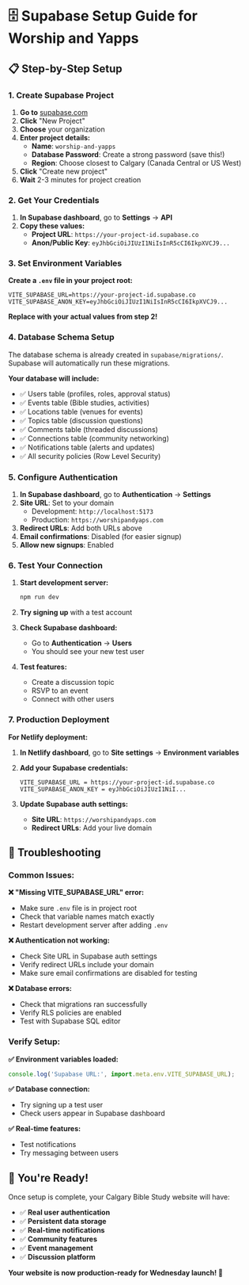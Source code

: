 # 🗄️ Supabase Setup Guide for Worship and Yapps

## 📋 **Step-by-Step Setup**

### **1. Create Supabase Project**

1. **Go to** [supabase.com](https://supabase.com)
2. **Click** "New Project"
3. **Choose** your organization
4. **Enter project details:**
   - **Name**: `worship-and-yapps`
   - **Database Password**: Create a strong password (save this!)
   - **Region**: Choose closest to Calgary (Canada Central or US West)
5. **Click** "Create new project"
6. **Wait** 2-3 minutes for project creation

### **2. Get Your Credentials**

1. **In Supabase dashboard**, go to **Settings** → **API**
2. **Copy these values:**
   - **Project URL**: `https://your-project-id.supabase.co`
   - **Anon/Public Key**: `eyJhbGciOiJIUzI1NiIsInR5cCI6IkpXVCJ9...`

### **3. Set Environment Variables**

**Create a `.env` file in your project root:**

```env
VITE_SUPABASE_URL=https://your-project-id.supabase.co
VITE_SUPABASE_ANON_KEY=eyJhbGciOiJIUzI1NiIsInR5cCI6IkpXVCJ9...
```

**Replace with your actual values from step 2!**

### **4. Database Schema Setup**

The database schema is already created in `supabase/migrations/`. Supabase will automatically run these migrations.

**Your database will include:**
- ✅ Users table (profiles, roles, approval status)
- ✅ Events table (Bible studies, activities)
- ✅ Locations table (venues for events)
- ✅ Topics table (discussion questions)
- ✅ Comments table (threaded discussions)
- ✅ Connections table (community networking)
- ✅ Notifications table (alerts and updates)
- ✅ All security policies (Row Level Security)

### **5. Configure Authentication**

1. **In Supabase dashboard**, go to **Authentication** → **Settings**
2. **Site URL**: Set to your domain
   - Development: `http://localhost:5173`
   - Production: `https://worshipandyaps.com`
3. **Redirect URLs**: Add both URLs above
4. **Email confirmations**: Disabled (for easier signup)
5. **Allow new signups**: Enabled

### **6. Test Your Connection**

1. **Start development server:**
   ```bash
   npm run dev
   ```

2. **Try signing up** with a test account

3. **Check Supabase dashboard:**
   - Go to **Authentication** → **Users**
   - You should see your new test user

4. **Test features:**
   - Create a discussion topic
   - RSVP to an event
   - Connect with other users

### **7. Production Deployment**

**For Netlify deployment:**

1. **In Netlify dashboard**, go to **Site settings** → **Environment variables**
2. **Add your Supabase credentials:**
   ```
   VITE_SUPABASE_URL = https://your-project-id.supabase.co
   VITE_SUPABASE_ANON_KEY = eyJhbGciOiJIUzI1NiI...
   ```

3. **Update Supabase auth settings:**
   - **Site URL**: `https://worshipandyaps.com`
   - **Redirect URLs**: Add your live domain

## 🔧 **Troubleshooting**

### **Common Issues:**

**❌ "Missing VITE_SUPABASE_URL" error:**
- Make sure `.env` file is in project root
- Check that variable names match exactly
- Restart development server after adding `.env`

**❌ Authentication not working:**
- Check Site URL in Supabase auth settings
- Verify redirect URLs include your domain
- Make sure email confirmations are disabled for testing

**❌ Database errors:**
- Check that migrations ran successfully
- Verify RLS policies are enabled
- Test with Supabase SQL editor

### **Verify Setup:**

**✅ Environment variables loaded:**
```javascript
console.log('Supabase URL:', import.meta.env.VITE_SUPABASE_URL);
```

**✅ Database connection:**
- Try signing up a test user
- Check users appear in Supabase dashboard

**✅ Real-time features:**
- Test notifications
- Try messaging between users

## 🎉 **You're Ready!**

Once setup is complete, your Calgary Bible Study website will have:

- ✅ **Real user authentication**
- ✅ **Persistent data storage**
- ✅ **Real-time notifications**
- ✅ **Community features**
- ✅ **Event management**
- ✅ **Discussion platform**

**Your website is now production-ready for Wednesday launch! 🚀**